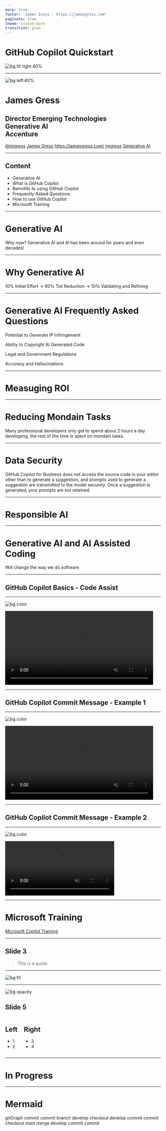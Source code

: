 ```yaml
---
marp: true
footer: 'James Gress - https://jamesgress.com'
paginate: true
theme: custom-dark
transition: glow
---
```


# **GitHub Copilot Quickstart**
![bg fit right:40%](./img/ghcp.jpg)

---

![bg left:40%](./img/jamesgress.png)

# James Gress
## Director Emerging Technologies<br>Generative AI<br>Accenture

<i class="fa-brands fa-x-twitter"></i> [@jmgress](https://twitter.com/jmgress)
<i class="fa-brands fa-linkedin"></i> [James Gress](https://linkedin.com/in/jamesgress/)
<i class="fa fa-window-maximize"></i> [https://jamesgress\.com/](https://jamesgress.com/)
<i class="fa-brands fa-github"></i> [jmgress](https://github.com/jmgress)
<i class="fa-brands fa-meetup"></i> [Generative AI](https://www.meetup.com/tampa-bay-generative-ai-meetup/)

---

<!-- Speaker Notes -->
## Content

- Generative AI
- What is GitHub Copilot
- Bennifits to using GitHub Copilot
- Frequently Asked Questions
- How to use GitHub Copilot
- Microsoft Training

<!-- Can have multiple on a slide -->

---

# Generative AI

Why now?  Generative AI and AI has been around for years and even decades!
<!-- It is at a point where it has sigificanly reduced the barrier to entry

It benifits beginners to experienced

At this point it can't be ignored, as it has the potential to radically change an orginizations landscape -->

---

# Why Generative AI

10% Initial Effort -> 80% Toil Reduction -> 10% Validating and Refining

---

# Generative AI Frequently Asked Questions

Potential to Generate IP Infringement

Ability to Copyright AI Generated Code

Legal and Government Regulations

Accuracy and Hallucinations 

<!-- Recently had a 1 year anniverisary on the launch of ChatGPT

Might bring up Scale -->

---

# Measuging ROI

---

# Reducing Mondain Tasks

Many professional developers only get to spend about 2 hours a day developing, the rest of the time is spent on mondain tasks.

---

# Data Security

GitHub Copilot for Business does not access the source code in your editor other than to generate a suggestion, and prompts used to generate a suggestion are transmitted to the model securely. Once a suggestion is generated, your prompts are not retained.

---

# Responsible AI

---


# Generative AI and AI Assisted Coding

Will change the way we do software

<!-- It is at a point where it has sigificanly reduced the barrier to entry

It benifits beginners to experienced

At this point it can't be ignored, as it has the potential to radically change an orginizations landscape -->


---

## GitHub Copilot Basics - Code Assist
<!-- Notes -->

---

![bg color](black)
<div class="video-wrapper">
  <video controls autoplay loop muted style="width:95%;">
    <source src="./img/copilot_create_code.mp4" type="video/mp4">
    Your browser does not support the video tag.
  </video>
</div>

---

## GitHub Copilot Commit Message - Example 1
<!-- Can also do a multiline
comment that will show in notes -->

---
![bg color](black)
<div class="video-wrapper">
  <video controls autoplay loop muted style="width:95%;">
    <source src="./img/copilot_commit_message.mp4" type="video/mp4">
    Your browser does not support the video tag.
  </video>
</div>

---

## GitHub Copilot Commit Message - Example 2
<!-- Can also do a multiline
comment that will show in notes -->

---
![bg color](black)
<div class="video-wrapper">
  <video controls autoplay loop muted style="width:70%;">
    <source src="./img/copilot_commit_message2.mp4" type="video/mp4">
    Your browser does not support the video tag.
  </video>
</div>

---
# Microsoft Training
[Microsoft Copilot Training](https://learn.microsoft.com/en-us/training/paths/copilot/)

---


## Slide 3

> This is a quote.

---

![bg fit](./img/git.drawio.svg)

---

![bg opacity](https://picsum.photos/800/600?image=53)
## Slide 5

<div class="columns">
<div>

## Left

- 1
- 2

</div>
<div>

## Right

- 3
- 4

</div>
</div>


---

# <!--fit--> In Progress

---

<!-- Needed for mermaid, can be anywhere in file except frontmatter -->
<script type="module">
  import mermaid from 'https://cdn.jsdelivr.net/npm/mermaid@10/dist/mermaid.esm.min.mjs';
  mermaid.initialize({ startOnLoad: true });
</script>

# Mermaid

<div class="mermaid">
gitGraph
    commit
    commit
    branch develop
    checkout develop
    commit
    commit
    checkout main
    merge develop
    commit
    commit
</div>
